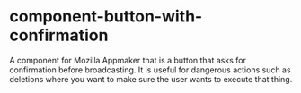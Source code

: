component-button-with-confirmation
================
A component for Mozilla Appmaker that is a button that asks for confirmation before broadcasting. It is useful for dangerous actions such as deletions where you want to make sure the user wants to execute that thing.